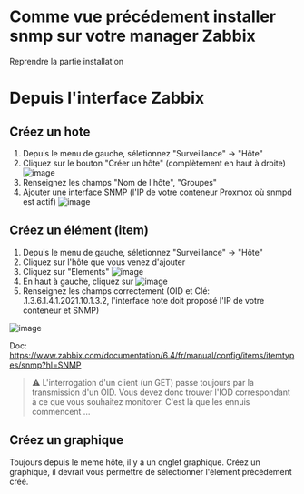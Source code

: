 # Comme vue précédement installer snmp sur votre manager Zabbix
Reprendre la partie installation

# Depuis l'interface Zabbix
## Créez un hote
 1. Depuis le menu de gauche, séletionnez "Surveillance" -> "Hôte"
 2. Cliquez sur le bouton "Créer un hôte" (complètement en haut à droite) ![image](https://github.com/ornech/Supervision-zabbix/assets/101867500/35cb1694-f611-429c-88a4-82ba86297e26)
 3. Renseignez les champs "Nom de l'hôte", "Groupes"
 4. Ajouter une interface SNMP (l'IP de votre conteneur Proxmox où snmpd est actif) ![image](https://github.com/ornech/Supervision-zabbix/assets/101867500/70070581-f216-40b4-b7c6-0ee605a56ebb)


## Créez un élément (item)
 1. Depuis le menu de gauche, séletionnez "Surveillance" -> "Hôte"
 2. Cliquez sur l'hôte que vous venez d'ajouter
 3. Cliquez sur "Elements" ![image](https://github.com/ornech/SNMP/assets/101867500/06f48320-e092-44d0-8d8e-1056c37819ac)
 4. En haut à gauche, cliquez sur ![image](https://github.com/ornech/SNMP/assets/101867500/14f27500-f6df-43a6-9408-7d9520ce9055)
 5. Renseignez les champs correctement (OID et Clé: .1.3.6.1.4.1.2021.10.1.3.2, l'interface hote doit proposé l'IP de votre conteneur et SNMP)

![image](https://github.com/ornech/SNMP/assets/101867500/4ee86a49-8084-4d74-80fd-e0f9d5031a4b)

Doc: https://www.zabbix.com/documentation/6.4/fr/manual/config/items/itemtypes/snmp?hl=SNMP

> :warning: L'interrogation d'un client (un GET) passe toujours par la transmission d'un OID. Vous devez donc trouver l'IOD correspondant à ce que vous souhaitez monitorer. C'est là que les ennuis commencent ...

## Créez un graphique
Toujours depuis le meme hôte, il y a un onglet graphique. Créez un graphique, il devrait vous permettre de sélectionner l'élement précédement créé.

